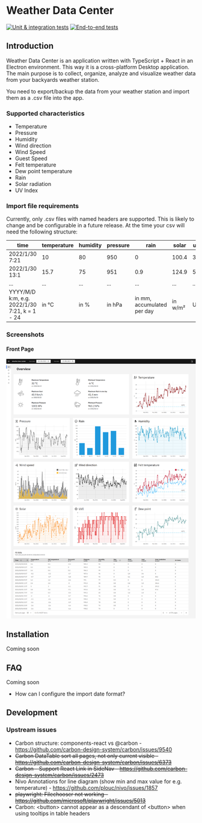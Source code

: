 # Weather Data Center

[![Unit & integration tests](https://github.com/Daveiano/weather-data-center/actions/workflows/unit-tests.yml/badge.svg)](https://github.com/Daveiano/weather-data-center/actions/workflows/unit-tests.yml)
[![End-to-end tests](https://github.com/Daveiano/weather-data-center/actions/workflows/e2e-tests.yml/badge.svg?branch=develop)](https://github.com/Daveiano/weather-data-center/actions/workflows/e2e-tests.yml)


## Introduction

Weather Data Center is an application written with TypeScript + React in an Electron environment. This way it is a
cross-platform Desktop application. The main purpose is to collect, organize, analyze and visualize weather data 
from your backyards weather station.

You need to export/backup the data from your weather station and import them as a .csv file into the app.

### Supported characteristics

* Temperature
* Pressure
* Humidity
* Wind direction
* Wind Speed
* Guest Speed
* Felt temperature
* Dew point temperature
* Rain
* Solar radiation
* UV Index

### Import file requirements

Currently, only .csv files with named headers are supported. This is likely to change and be configurable in a
future release. At the time your csv will need the following structure:

| time                                          | temperature | humidity | pressure | rain                       | solar   | uvi | wind    | wind_direction | gust    | dew_point | felt_temperature |
|-----------------------------------------------|-------------|----------|----------|----------------------------|---------|-----|---------|----------------|---------|-----------|------------------|
| 2022/1/30 7:21                                | 10          | 80       | 950      | 0                          | 100.4   | 3   | 15      | 303            | 25      | 8         | 10               |
| 2022/1/30 13:1                                | 15.7        | 75       | 951      | 0.9                        | 124.9   | 5   | 12      | 187            | 37      | 10        | 15.7             |
| ...                                           | ...         | ...      | ...      | ...                        | ...     | ... | ...     | ...            | ...     | ...       | ...              |
| YYYY/M/D k:m, e.g. 2022/1/30 7:21, k = 1 - 24 | in °C       | in %     | in hPa   | in mm, accumulated per day | in w/m² | UVI | in km/h | in degree      | in km/h | in °C     | in °C            |

### Screenshots

#### Front Page

<img align="center" alt="Weather Data Center Start Page Screenshot" src="https://raw.githubusercontent.com/Daveiano/weather-data-center/develop/src/main/__image_snapshots__/renderer-small-data-test-ts-start-the-app-with-a-small-set-of-data-overview-page-1-snap.png">

## Installation

Coming soon

## FAQ

Coming soon

* How can I configure the import date format?

## Development

### Upstream issues

* Carbon structure: components-react vs @carbon - https://github.com/carbon-design-system/carbon/issues/9540
* <s>Carbon DataTable sort all pages, not only current visible - https://github.com/carbon-design-system/carbon/issues/6373</s>
* <s>Carbon - Support React Link in SideNav - https://github.com/carbon-design-system/carbon/issues/2473</s>
* Nivo Annotations for line diagram (show min and max value for e.g. temperature) - https://github.com/plouc/nivo/issues/1857
* <s>playwright: Filechooser not working - https://github.com/microsoft/playwright/issues/5013</s>
* Carbon: \<button> cannot appear as a descendant of \<button> when using tooltips in table headers